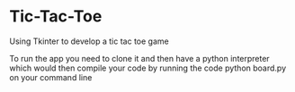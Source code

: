 # Tic-Tac-Toe
Using Tkinter to develop a tic tac toe game

To run the app you need to clone it and then have a python interpreter which would then compile your code by running the code
python board.py on your command line
